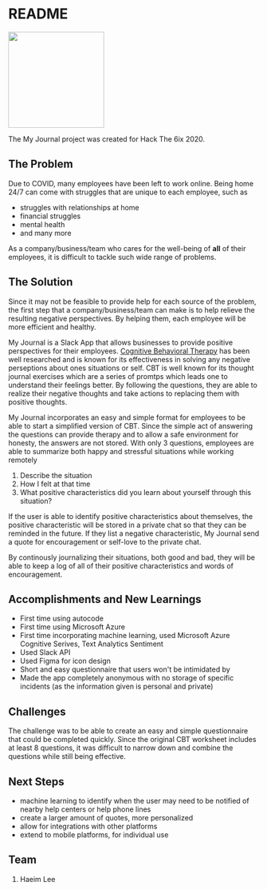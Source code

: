 # README
[<img src="https://open.autocode.com/static/images/open.svg?" width="192">](https://autocode.com/src/haeim0147987/ht62020-my-journal/)

The My Journal project was created for Hack The 6ix 2020.

## The Problem
Due to COVID, many employees have been left to work online. Being home 24/7 can come with struggles that are unique to each employee, such as
- struggles with relationships at home
- financial struggles
- mental health
- and many more

As a company/business/team who cares for the well-being of **all** of their employees, it is difficult to tackle such wide range of problems.

## The Solution
Since it may not be feasible to provide help for each source of the problem, the first step that a company/business/team can make is to help relieve the resulting negative perspectives.
By helping them, each employee will be more efficient and healthy.

My Journal is a Slack App that allows businesses to provide positive perspectives for their employees.
[Cognitive Behavioral Therapy](https://www.iwanttochangemylife.org/cbt/cognitive-behavioral-therapy-guide.htm) has been well researched and is known for its effectiveness in solving any negative perseptions about ones situations or self.
CBT is well known for its thought journal exercises which are a series of promtps which leads one to understand their feelings better.
By following the questions, they are able to realize their negative thoughts and take actions to replacing them with positive thoughts.

My Journal incorporates an easy and simple format for employees to be able to start a simplified version of CBT.
Since the simple act of answering the questions can provide therapy and to allow a safe environment for honesty, the answers are not stored.
With only 3 questions, employees are able to summarize both happy and stressful situations while working remotely
1. Describe the situation
2. How I felt at that time
3. What positive characteristics did you learn about yourself through this situation?

If the user is able to identify positive characteristics about themselves, the positive characteristic will be stored in a private chat so that they can be reminded in the future.
If they list a negative characteristic, My Journal send a quote for encouragement or self-love to the private chat.

By continously journalizing their situations, both good and bad, they will be able to keep a log of all of their positive characteristics and words of encouragement.

## Accomplishments and New Learnings
- First time using autocode
- First time using Microsoft Azure
- First time incorporating machine learning, used Microsoft Azure Cognitive Serives, Text Analytics Sentiment
- Used Slack API
- Used Figma for icon design
- Short and easy questionnaire that users won't be intimidated by
- Made the app completely anonymous with no storage of specific incidents (as the information given is personal and private)

## Challenges
The challenge was to be able to create an easy and simple questionnaire that could be completed quickly.
Since the original CBT worksheet includes at least 8 questions, it was difficult to narrow down and combine the questions while still being effective.

## Next Steps
- machine learning to identify when the user may need to be notified of nearby help centers or help phone lines
- create a larger amount of quotes, more personalized
- allow for integrations with other platforms
- extend to mobile platforms, for individual use

## Team
1. Haeim Lee
